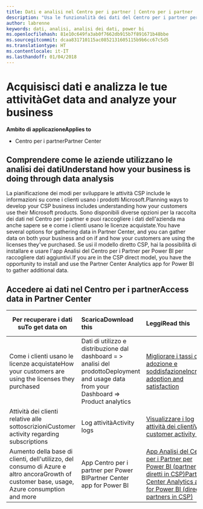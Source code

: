 ```yaml
---
title: Dati e analisi nel Centro per i partner | Centro per i partner
description: "Usa le funzionalità dei dati del Centro per i partner per comprendere meglio le esigenze dei clienti."
author: labrenne
keywords: dati, analisi, analisi dei dati, power bi
ms.openlocfilehash: 81e10c649fa3ab0f7662db915b7f891671b48bbe
ms.sourcegitcommit: dcaa831710115ac0852131605115b9b6cc67c5d5
ms.translationtype: HT
ms.contentlocale: it-IT
ms.lasthandoff: 01/04/2018
---
```

# <a name="get-data-and-analyze-your-business"></a><span data-ttu-id="580b7-104">Acquisisci dati e analizza le tue attività</span><span class="sxs-lookup"><span data-stu-id="580b7-104">Get data and analyze your business</span></span> 

**<span data-ttu-id="580b7-105">Ambito di applicazione</span><span class="sxs-lookup"><span data-stu-id="580b7-105">Applies to</span></span>**

-  <span data-ttu-id="580b7-106">Centro per i partner</span><span class="sxs-lookup"><span data-stu-id="580b7-106">Partner Center</span></span> 

## <a name="understand-how-your-business-is-doing-through-data-analysis"></a><span data-ttu-id="580b7-107">Comprendere come le aziende utilizzano le analisi dei dati</span><span class="sxs-lookup"><span data-stu-id="580b7-107">Understand how your business is doing through data analysis</span></span>

<span data-ttu-id="580b7-108">La pianificazione dei modi per sviluppare le attività CSP include le informazioni su come i clienti usano i prodotti Microsoft.</span><span class="sxs-lookup"><span data-stu-id="580b7-108">Planning ways to develop your CSP business includes understanding how your customers use their Microsoft products.</span></span> <span data-ttu-id="580b7-109">Sono disponibili diverse opzioni per la raccolta dei dati nel Centro per i partner e puoi raccogliere i dati dell'azienda ma anche sapere se e come i clienti usano le licenze acquistate.</span><span class="sxs-lookup"><span data-stu-id="580b7-109">You have several options for gathering data in Partner Center, and you can gather data on both your business and on if and how your customers are using the licenses they've purchased.</span></span> <span data-ttu-id="580b7-110">Se usi il modello diretto CSP, hai la possibilità di installare e usare l'app Analisi del Centro per i Partner per Power BI per raccogliere dati aggiuntivi.</span><span class="sxs-lookup"><span data-stu-id="580b7-110">If you are in the CSP direct model, you have the opportunity to install and use the Partner Center Analytics app for Power BI to gather additional data.</span></span>

## <a name="access-data-in-partner-center"></a><span data-ttu-id="580b7-111">Accedere ai dati nel Centro per i partner</span><span class="sxs-lookup"><span data-stu-id="580b7-111">Access data in Partner Center</span></span>

|**<span data-ttu-id="580b7-112">Per recuperare i dati su</span><span class="sxs-lookup"><span data-stu-id="580b7-112">To get data on</span></span>**   |**<span data-ttu-id="580b7-113">Scarica</span><span class="sxs-lookup"><span data-stu-id="580b7-113">Download this</span></span>**   |**<span data-ttu-id="580b7-114">Leggi</span><span class="sxs-lookup"><span data-stu-id="580b7-114">Read this</span></span>**   | **<span data-ttu-id="580b7-115">Ambito di applicazione</span><span class="sxs-lookup"><span data-stu-id="580b7-115">Applies to</span></span>**    |
|---------------------|:-----------------------|:---------------|:--------------|
|<span data-ttu-id="580b7-116">Come i clienti usano le licenze acquistate</span><span class="sxs-lookup"><span data-stu-id="580b7-116">How your customers are using the licenses they purchased</span></span>   |<span data-ttu-id="580b7-117">Dati di utilizzo e distribuzione dal dashboard = > analisi del prodotto</span><span class="sxs-lookup"><span data-stu-id="580b7-117">Deployment and usage data from your Dashboard => Product analytics</span></span>   |[<span data-ttu-id="580b7-118">Migliorare i tassi di adozione e soddisfazione</span><span class="sxs-lookup"><span data-stu-id="580b7-118">Increase adoption and satisfaction</span></span>](increasing-adoption-and-satisfaction.md)|<span data-ttu-id="580b7-119">Partner CSP</span><span class="sxs-lookup"><span data-stu-id="580b7-119">CSP partners</span></span>|
|<span data-ttu-id="580b7-120">Attività dei clienti relative alle sottoscrizioni</span><span class="sxs-lookup"><span data-stu-id="580b7-120">Customer activity regarding subscriptions</span></span>   |<span data-ttu-id="580b7-121">Log attività</span><span class="sxs-lookup"><span data-stu-id="580b7-121">Activity logs</span></span>   |[<span data-ttu-id="580b7-122">Visualizzare i log attività dei clienti</span><span class="sxs-lookup"><span data-stu-id="580b7-122">View customer activity logs</span></span>](activity-logs.md)|<span data-ttu-id="580b7-123">Partner CSP</span><span class="sxs-lookup"><span data-stu-id="580b7-123">CSP partners</span></span>   |
|<span data-ttu-id="580b7-124">Aumento della base di clienti, dell'utilizzo, del consumo di Azure e altro ancora</span><span class="sxs-lookup"><span data-stu-id="580b7-124">Growth of customer base, usage, Azure consumption and more</span></span>   |<span data-ttu-id="580b7-125">App Centro per i partner per Power BI</span><span class="sxs-lookup"><span data-stu-id="580b7-125">Partner Center app for Power BI</span></span>   |[<span data-ttu-id="580b7-126">App Analisi del Centro per i Partner per Power BI (partner diretti in CSP)</span><span class="sxs-lookup"><span data-stu-id="580b7-126">Partner Center Analytics app for Power BI (direct partners in CSP)</span></span>](power-bi-app-for-direct-partners.md)|<span data-ttu-id="580b7-127">Partner diretti in CSP</span><span class="sxs-lookup"><span data-stu-id="580b7-127">CSP direct partners</span></span>|






